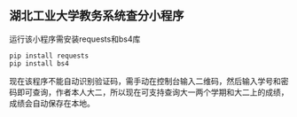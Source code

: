 ## 湖北工业大学教务系统查分小程序
运行该小程序需安装requests和bs4库

``` shell
pip install requests
pip install bs4
```

现在该程序不能自动识别验证码，需手动在控制台输入二维码，然后输入学号和密码即可查询，作者本人大二，所以现在可支持查询大一两个学期和大二上的成绩，成绩会自动保存在本地。